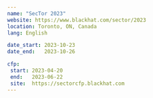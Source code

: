 ```yaml
---
name: "SecTor 2023"
website: https://www.blackhat.com/sector/2023
location: Toronto, ON, Canada
lang: English

date_start: 2023-10-23
date_end:   2023-10-26

cfp:
 start: 2023-04-20
 end:   2023-06-22
 site:  https://sectorcfp.blackhat.com
---
```

